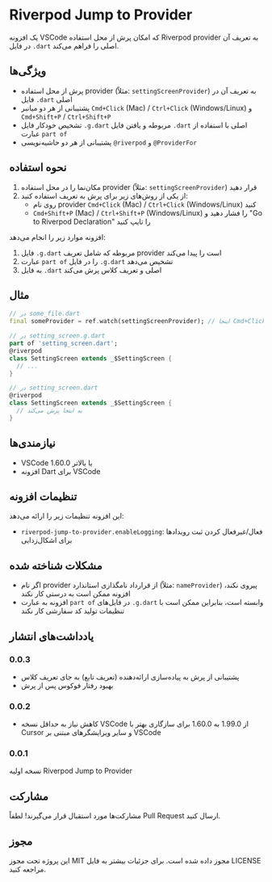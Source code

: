 # Riverpod Jump to Provider

یک افزونه VSCode که امکان پرش از محل استفاده Riverpod provider به تعریف آن در فایل `.dart` اصلی را فراهم می‌کند.

## ویژگی‌ها

- پرش از محل استفاده provider (مثلاً: `settingScreenProvider`) به تعریف آن در فایل `.dart` اصلی
- پشتیبانی از هر دو میانبر `Cmd+Click` (Mac) / `Ctrl+Click` (Windows/Linux) و `Cmd+Shift+P` / `Ctrl+Shift+P`
- تشخیص خودکار فایل `.g.dart` مربوطه و یافتن فایل `.dart` اصلی با استفاده از عبارت `part of`
- پشتیبانی از هر دو حاشیه‌نویسی `@riverpod` و `@ProviderFor`

## نحوه استفاده

1. مکان‌نما را در محل استفاده provider (مثلاً: `settingScreenProvider`) قرار دهید
2. از یکی از روش‌های زیر برای پرش به تعریف استفاده کنید:
   - روی نام provider `Cmd+Click` (Mac) / `Ctrl+Click` (Windows/Linux) کنید
   - `Cmd+Shift+P` (Mac) / `Ctrl+Shift+P` (Windows/Linux) را فشار دهید و "Go to Riverpod Declaration" را تایپ کنید

افزونه موارد زیر را انجام می‌دهد:
1. فایل `.g.dart` مربوطه که شامل تعریف provider است را پیدا می‌کند
2. عبارت `part of` را در فایل `.g.dart` تشخیص می‌دهد
3. به فایل `.dart` اصلی و تعریف کلاس پرش می‌کند

## مثال

```dart
// در some_file.dart
final someProvider = ref.watch(settingScreenProvider); // اینجا Cmd+Click کنید

// در setting_screen.g.dart
part of 'setting_screen.dart';
@riverpod
class SettingScreen extends _$SettingScreen {
  // ...
}

// در setting_screen.dart
@riverpod
class SettingScreen extends _$SettingScreen {
  // به اینجا پرش می‌کند
}
```

## نیازمندی‌ها

- VSCode 1.60.0 یا بالاتر
- افزونه Dart برای VSCode

## تنظیمات افزونه

این افزونه تنظیمات زیر را ارائه می‌دهد:

* `riverpod-jump-to-provider.enableLogging`: فعال/غیرفعال کردن ثبت رویدادها برای اشکال‌زدایی

## مشکلات شناخته شده

- اگر نام provider از قرارداد نامگذاری استاندارد (مثلاً: `nameProvider`) پیروی نکند، افزونه ممکن است به درستی کار نکند
- افزونه به عبارت `part of` در فایل‌های `.g.dart` وابسته است، بنابراین ممکن است با تنظیمات تولید کد سفارشی کار نکند

## یادداشت‌های انتشار

### 0.0.3

- پشتیبانی از پرش به پیاده‌سازی ارائه‌دهنده (تعریف تابع) به جای تعریف کلاس
- بهبود رفتار فوکوس پس از پرش

### 0.0.2

- کاهش نیاز به حداقل نسخه VSCode از 1.99.0 به 1.60.0 برای سازگاری بهتر با Cursor و سایر ویرایشگرهای مبتنی بر VSCode

### 0.0.1

نسخه اولیه Riverpod Jump to Provider

## مشارکت

مشارکت‌ها مورد استقبال قرار می‌گیرند! لطفاً Pull Request ارسال کنید.

## مجوز

این پروژه تحت مجوز MIT مجوز داده شده است. برای جزئیات بیشتر به فایل LICENSE مراجعه کنید. 